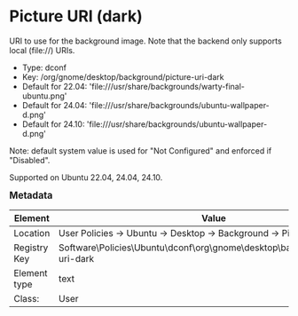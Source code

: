 # Picture URI (dark)

URI to use for the background image. Note that the backend only supports local (file://) URIs.

- Type: dconf
- Key: /org/gnome/desktop/background/picture-uri-dark
- Default for 22.04: 'file:///usr/share/backgrounds/warty-final-ubuntu.png'
- Default for 24.04: 'file:///usr/share/backgrounds/ubuntu-wallpaper-d.png'
- Default for 24.10: 'file:///usr/share/backgrounds/ubuntu-wallpaper-d.png'

Note: default system value is used for "Not Configured" and enforced if "Disabled".

Supported on Ubuntu 22.04, 24.04, 24.10.



<span style="font-size: larger;">**Metadata**</span>

| Element      | Value            |
| ---          | ---              |
| Location     | User Policies -> Ubuntu -> Desktop -> Background -> Picture URI (dark)    |
| Registry Key | Software\Policies\Ubuntu\dconf\org\gnome\desktop\background\picture-uri-dark         |
| Element type | text |
| Class:       | User       |
